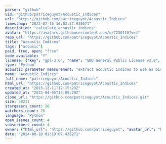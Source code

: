 ```yaml
---
parser: "github"
uid: "github/patriceguyot/Acoustic_Indices"
url: "https://github.com/patriceguyot/Acoustic_Indices"
timestamp: "2022-07-16 16:03:37.930571"
description: "calculate acoustic indices"
avatar: "https://avatars.githubusercontent.com/u/7230110?v=4"
repo_url: "https://github.com/patriceguyot/Acoustic_Indices"
title: "Acoustic Indices"
tags: ["acousic"]
paid, free, open: "free"
code available: "Y"
license: {"key": "gpl-3.0", "name": "GNU General Public License v3.0", "spdx_id": "GPL-3.0", "url": "https://api.github.com/licenses/gpl-3.0", "node_id": "MDc6TGljZW5zZTk="}
type: "Python"
acoustic parameter measurement: "extract acoustic indices to use as biodiversity proxy"
name: "Acoustic_Indices"
full_name: "patriceguyot/Acoustic_Indices"
html_url: "https://github.com/patriceguyot/Acoustic_Indices"
created_at: "2015-12-11T12:15:23Z"
updated_at: "2022-04-05T15:09:29Z"
clone_url: "https://github.com/patriceguyot/Acoustic_Indices.git"
size: 58231
stargazers_count: 26
watchers_count: 26
language: "Python"
open_issues_count: 4
subscribers_count: 4
owner: {"html_url": "https://github.com/patriceguyot", "avatar_url": "https://avatars.githubusercontent.com/u/7230110?v=4", "login": "patriceguyot", "type": "User"}
date: "2024-08-10 01:19:07.438271"
---
```


